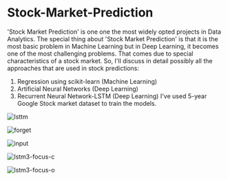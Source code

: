 # Stock-Market-Prediction
'Stock Market Prediction' is one one the most widely opted projects in Data Analytics. The special thing about 'Stock Market Prediction' is that it is the most basic problem in Machine Learning but in Deep Learning, it becomes one of the most challenging problems. That comes due to special characteristics of a stock market. So, I'll discuss in detail possibly all the approaches that are used in stock predictions:

1. Regression using scikit-learn (Machine Learning)
2. Artificial Neural Networks (Deep Learning)
3. Recurrent Neural Network-LSTM (Deep Learning)
I've used 5-year Google Stock market dataset to train the models.

![lsttm](https://user-images.githubusercontent.com/23147497/43595919-818c67a0-969b-11e8-8e8d-aa7e6e7a4c4e.png)

![forget](https://user-images.githubusercontent.com/23147497/43595771-1d65288e-969b-11e8-873a-899a8c2a0170.png)


![input](https://user-images.githubusercontent.com/23147497/43595775-1f7a7494-969b-11e8-8e41-daafcebafb99.png)

![lstm3-focus-c](https://user-images.githubusercontent.com/23147497/43595780-210486ec-969b-11e8-96ec-157584ca1de9.png)

![lstm3-focus-o](https://user-images.githubusercontent.com/23147497/43595782-2261e048-969b-11e8-8179-c508c9c81393.png)

